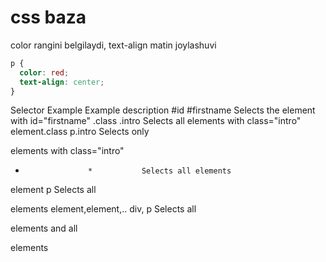 # css baza

color rangini belgilaydi, text-align matin joylashuvi
```css
p {
  color: red;
  text-align: center;
}
```

Selector			Example		Example description
#id					#firstname	Selects the element with id="firstname"
.class				.intro		Selects all elements with class="intro"
element.class		p.intro		Selects only <p> elements with class="intro"
*					*			Selects all elements
element				p			Selects all <p> elements
element,element,..	div, p		Selects all <div> elements and all <p> elements